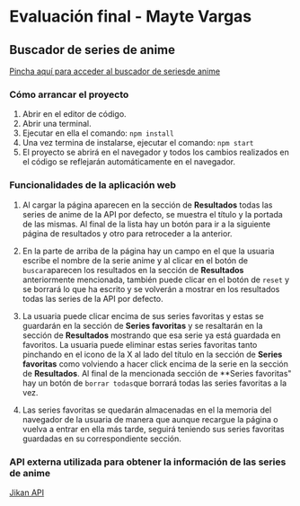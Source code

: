 # Evaluación final - Mayte Vargas

## Buscador de series de anime

[Pincha aquí para acceder al buscador de seriesde anime](http://beta.adalab.es/modulo-2-evaluacion-final-MayVargasF/)

### Cómo arrancar el proyecto

1. Abrir en el editor de código.
2. Abrir una terminal.
3. Ejecutar en ella el comando: `npm install`
4. Una vez termina de instalarse, ejecutar el comando: `npm start`
5. El proyecto se abrirá en el navegador y todos los cambios realizados en el código se reflejarán automáticamente en el navegador.

### Funcionalidades de la aplicación web

1. Al cargar la página aparecen en la sección de **Resultados** todas las series de anime de la API por defecto, se muestra el título y la portada de las mismas. Al final de la lista hay un botón para ir a la siguiente página de resultados y otro para retroceder a la anterior.

2. En la parte de arriba de la página hay un campo en el que la usuaria escribe el nombre de la serie anime y al clicar en el botón de `buscar`aparecen los resultados en la sección de **Resultados** anteriormente mencionada, también puede clicar en el botón de `reset` y se borrará lo que ha escrito y se volverán a mostrar en los resultados todas las series de la API por defecto.

3. La usuaria puede clicar encima de sus series favoritas y estas se guardarán en la sección de **Series favoritas** y se resaltarán en la sección de **Resultados** mostrando que esa serie ya está guardada en favoritos. La usuaria puede eliminar estas series favoritas tanto pinchando en el icono de la X al lado del título en la sección de **Series favoritas** como volviendo a hacer click encima de la serie en la sección de **Resultados**. Al final de la mencionada sección de **Series favoritas" hay un botón de `borrar todas`que borrará todas las series favoritas a la vez.

4. Las series favoritas se quedarán almacenadas en el la memoria del navegador de la usuaria de manera que aunque recargue la página o vuelva a entrar en ella más tarde, seguirá teniendo sus series favoritas guardadas en su correspondiente sección.


### API externa utilizada para obtener la información de las series de anime

[Jikan API](https://docs.api.jikan.moe/)


